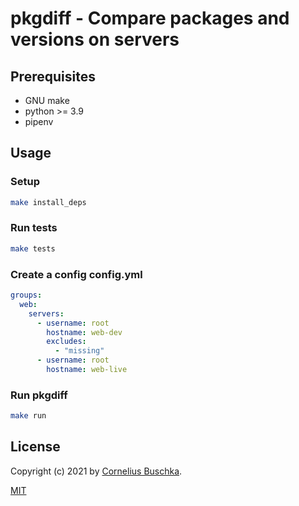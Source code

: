 # pkgdiff - Compare packages and versions on servers

## Prerequisites

* GNU make
* python >= 3.9
* pipenv

## Usage

### Setup

```bash
make install_deps
```

### Run tests

```bash
make tests
```

### Create a config config.yml

```yaml
groups:
  web:
    servers:
      - username: root
        hostname: web-dev
        excludes:
          - "missing"
      - username: root
        hostname: web-live
```

### Run pkgdiff

```bash
make run
```

## License

Copyright (c) 2021 by [Cornelius Buschka](https://github.com/cbuschka).

[MIT](./license.txt)